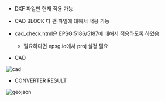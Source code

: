 * DXF 파일만 현재 적용 가능
* CAD BLOCK 다 깬 파일에 대해서 적용 가능
* cad_check.html은 EPSG:5186/5187에 대해서 적용하도록 하였음
  - 필요하다면 epsg.io에서 proj 설정 필요

* CAD

![cad](https://user-images.githubusercontent.com/26485439/141417962-b940691e-04f6-44db-b1f2-177f9a4ab35e.PNG)

* CONVERTER RESULT

![geojson](https://user-images.githubusercontent.com/26485439/141418483-a531e0f2-e05b-480e-924a-946438f995dc.PNG)
